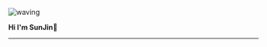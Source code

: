 ![waving](https://capsule-render.vercel.app/api?type=waving&height=200&text=&fontAlign=80&fontAlignY=40&color=gradient)

**Hi I'm SunJin💖**



---





















